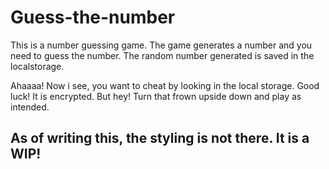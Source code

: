 # Guess-the-number

This is a number guessing game. The game generates a number and you need to guess the number. The random number generated is saved in the localstorage.

Ahaaaa! Now i see, you want to cheat by looking in the local storage. Good luck! It is encrypted. But hey! Turn that frown upside down and play as intended.

## As of writing this, the styling is not there. It is a WIP!
